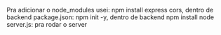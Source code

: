 Pra adicionar o node_modules usei: npm install express cors, dentro de backend
package.json: npm init -y, dentro de backend
            npm install
            node server.js: pra rodar o server 